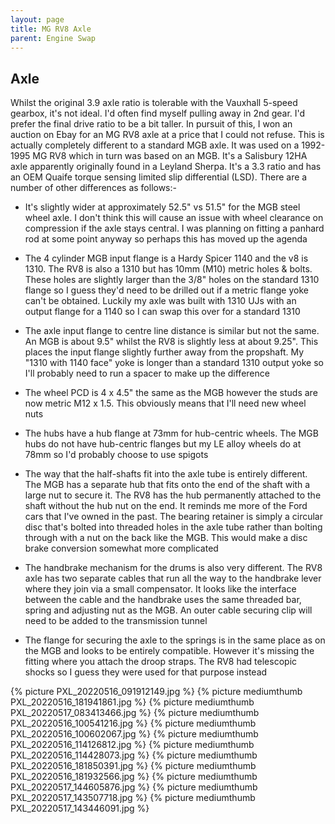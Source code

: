 ```yaml
---
layout: page
title: MG RV8 Axle
parent: Engine Swap
---
```

## Axle
Whilst the original 3.9 axle ratio is tolerable with the Vauxhall 5-speed gearbox, it's not ideal. I'd often find myself pulling away in 2nd gear. I'd prefer the final drive ratio to be a bit taller. In pursuit of this, I won an auction on Ebay for an MG RV8 axle at a price that I could not refuse. This is actually completely different to a standard MGB axle. It was used on a 1992-1995 MG RV8 which in turn was based on an MGB. It's a Salisbury 12HA axle apparently originally found in a Leyland Sherpa. It's a 3.3 ratio and has an OEM Quaife torque sensing limited slip differential (LSD). There are a number of other differences as follows:-

* It's slightly wider at approximately 52.5" vs 51.5" for the MGB steel wheel axle. I don't think this will cause an issue with wheel clearance on compression if the axle stays central. I was planning on fitting a panhard rod at some point anyway so perhaps this has moved up the agenda

* The 4 cylinder MGB input flange is a Hardy Spicer 1140 and the v8 is 1310. The RV8 is also a 1310 but has 10mm (M10) metric holes & bolts. These holes are slightly larger than the 3/8" holes on the standard 1310 flange so I guess they'd need to be drilled out if a metric flange yoke can't be obtained. Luckily my axle was built with 1310 UJs with an output flange for a 1140 so I can swap this over for a standard 1310

* The axle input flange to centre line distance is similar but not the same. An MGB is about 9.5" whilst the RV8 is slightly less at about 9.25". This places the input flange slightly further away from the propshaft. My "1310 with 1140 face" yoke is longer than a standard 1310 output yoke so I'll probably need to run a spacer to make up the difference

* The wheel PCD is 4 x 4.5" the same as the MGB however the studs are now metric M12 x 1.5. This obviously means that I'll need new wheel nuts

* The hubs have a hub flange at 73mm for hub-centric wheels. The MGB hubs do not have hub-centric flanges but my LE alloy wheels do at 78mm so I'd probably choose to use spigots

* The way that the half-shafts fit into the axle tube is entirely different. The MGB has a separate hub that fits onto the end of the shaft with a large nut to secure it. The RV8 has the hub permanently attached to the shaft without the hub nut on the end. It reminds me more of the Ford cars that I've owned in the past. The bearing retainer is simply a circular disc that's bolted into threaded holes in the axle tube rather than bolting through with a nut on the back like the MGB. This would make a disc brake conversion somewhat more complicated

* The handbrake mechanism for the drums is also very different. The RV8 axle has two separate cables that run all the way to the handbrake lever where they join via a small compensator. It looks like the interface between the cable and the handbrake uses the same threaded bar, spring and adjusting nut as the MGB. An outer cable securing clip will need to be added to the transmission tunnel

* The flange for securing the axle to the springs is in the same place as on the MGB and looks to be entirely compatible. However it's missing the fitting where you attach the droop straps. The RV8 had telescopic shocks so I guess they were used for that purpose instead

{% picture PXL_20220516_091912149.jpg %}
{% picture mediumthumb PXL_20220516_181941861.jpg %}
{% picture mediumthumb PXL_20220517_083413466.jpg %}
{% picture mediumthumb PXL_20220516_100541216.jpg %}
{% picture mediumthumb PXL_20220516_100602067.jpg %}
{% picture mediumthumb PXL_20220516_114126812.jpg %}
{% picture mediumthumb PXL_20220516_114428073.jpg %}
{% picture mediumthumb PXL_20220516_181850391.jpg %}
{% picture mediumthumb PXL_20220516_181932566.jpg %}
{% picture mediumthumb PXL_20220517_144605876.jpg %}
{% picture mediumthumb PXL_20220517_143507718.jpg %}
{% picture mediumthumb PXL_20220517_143446091.jpg %}
